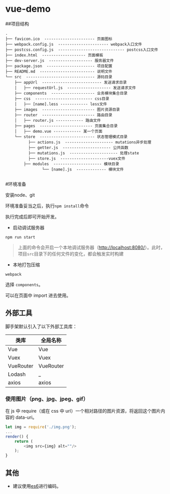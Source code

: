 # vue-demo

##项目结构

```
.
├── favicon.ico  ---------------------- 页面图标
├── webpack.config.js  ---------------------- webpack入口文件
├── postcss.config.js  ----------------------------- postcss入口文件
├── index.html  ------------------- 页面模板
├── dev-server.js  ------------------- 服务器文件
├── package.json  --------------------- 项目配置
├── README.md  ------------------------ 说明文件
└── src  ------------------------------ 源码目录
    ├── appUrl  -------------------------- 发送请求目录
    │   ├── requestUrl.js  ------------------- 发送请求文件
    ├── components  ------------------- 业务模块集合目录
    ├── css  ------------------------- css目录
    │   ├── [name].less ------------ less文件
    ├── images  ----------------------- 图片资源目录
    ├── router  ----------------------- 路由目录
    │   ├── router.js ------------ 路由文件
    ├── pages  ----------------------- 页面集合目录
    │   ├── demo.vue ------------ 某一个页面
    └── store  ------------------------ 状态管理模式目录
          ├── actions.js  --------------------- mutations异步处理
          ├── getter.js  --------------------- 公共函数
          ├── mutations.js  --------------------- 处理state
          ├── store.js  ---------------------vuex文件
        ├── modules  --------------------- 模块目录
                └── [name].js  ------------- 模块文件
      
```

#环境准备

安装node、git

环境准备妥当之后，执行`npm install`命令

执行完成后即可开始开发。

- 启动调试服务器

```
npm run start
```

> 上面的命令会开启一个本地调试服务器（[http://localhost:8080/](http://localhost:8080/)）。此时，项目`src`目录下的任何文件的变化，都会触发实时构建

- 本地打包压缩

```
webpack
```

选择 `components`。

可以在页面中 import 进去使用。

## 外部工具

脚手架默认引入了以下外部工具库：

| 类库 | 全局名称 |
| ---- | ------ |
| Vue | Vue |
| Vuex | Vuex |
| VueRouter | VueRouter |
| Lodash | _ |
| axios | axios |


### 使用图片（png、jpg、jpeg、gif）

在 js 中 require（或在 css 中 url）一个相对路径的图片资源，将返回这个图片内容的 data-uri。

```js
let img = require('./img.png');
...
render() {
    return (
        <img src={img} alt=""/>
    );
}
```

## 其他

- 建议使用[es6](http://es6.ruanyifeng.com/)进行编码。
